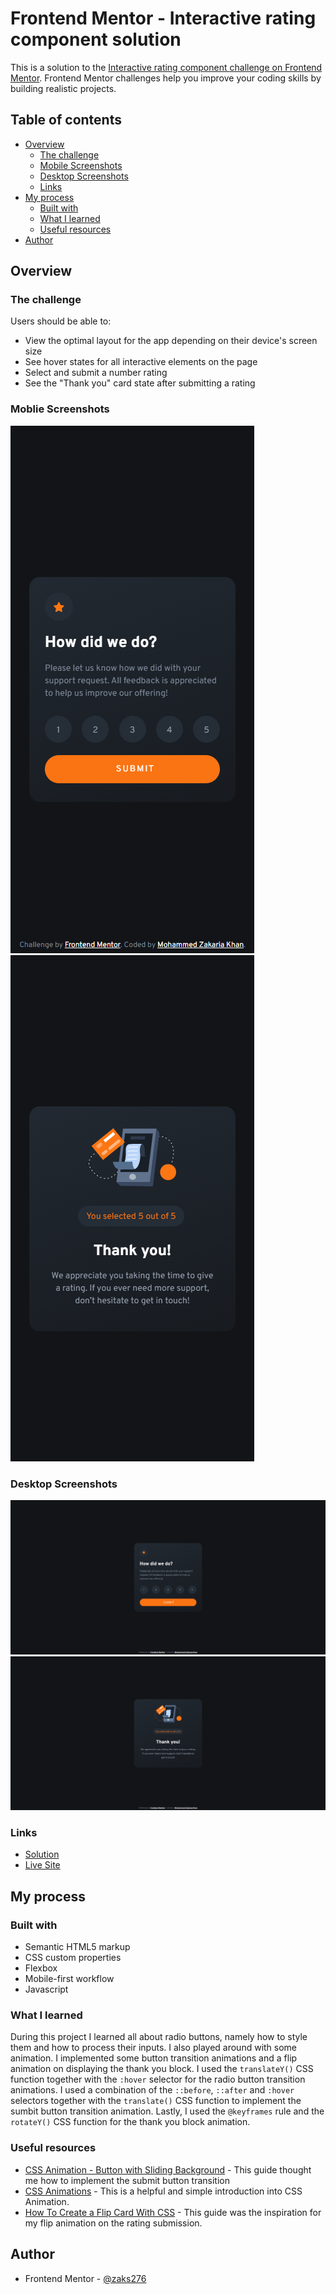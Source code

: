 # Frontend Mentor - Interactive rating component solution

This is a solution to the [Interactive rating component challenge on Frontend Mentor](https://www.frontendmentor.io/challenges/interactive-rating-component-koxpeBUmI). Frontend Mentor challenges help you improve your coding skills by building realistic projects.

## Table of contents

-   [Overview](#overview)
    -   [The challenge](#the-challenge)
    -   [Mobile Screenshots](#mobile-screenshots)
    -   [Desktop Screenshots](#desktop-screenshots)
    -   [Links](#links)
-   [My process](#my-process)
    -   [Built with](#built-with)
    -   [What I learned](#what-i-learned)
    -   [Useful resources](#useful-resources)
-   [Author](#author)

## Overview

### The challenge

Users should be able to:

-   View the optimal layout for the app depending on their device's screen size
-   See hover states for all interactive elements on the page
-   Select and submit a number rating
-   See the "Thank you" card state after submitting a rating

### Moblie Screenshots

![Rating state mobile screenshot](./images/mobile-screenshot.png)
![Thank you state mobile screenshot](./images/mobile-screenshot-2.png)

### Desktop Screenshots

![Rating state desktop screenshot](./images/desktop-screenshot.png)
![Thank you state desktop screenshot](./images/desktop-screenshot-2.png)

### Links

-   [Solution](https://your-solution-url.com)
-   [Live Site](https://your-live-site-url.com)

## My process

### Built with

-   Semantic HTML5 markup
-   CSS custom properties
-   Flexbox
-   Mobile-first workflow
-   Javascript

### What I learned

During this project I learned all about radio buttons, namely how to style them and how to process their inputs. I also played around with some animation. I implemented some button transition animations and a flip animation on displaying the thank you block. I used the `translateY()` CSS function together with the `:hover` selector for the radio button transition animations. I used a combination of the `::before`, `::after` and `:hover` selectors together with the `translate()` CSS function to implement the sumbit button transition animation. Lastly, I used the `@keyframes` rule and the `rotateY()` CSS function for the thank you block animation.

### Useful resources

-   [CSS Animation - Button with Sliding Background](https://codepen.io/Chen0682/pen/Rveoom) - This guide thought me how to implement the submit button transition
-   [CSS Animations](https://www.w3schools.com/css/css3_animations.asp) - This is a helpful and simple introduction into CSS Animation.
-   [How To Create a Flip Card With CSS](https://www.w3schools.com/howto/howto_css_flip_card.asp) - This guide was the inspiration for my flip animation on the rating submission.

## Author

-   Frontend Mentor - [@zaks276](https://www.frontendmentor.io/profile/zaks276)

